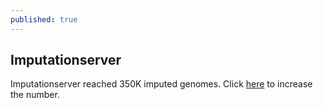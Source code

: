 ```yaml
---
published: true
---
```


## Imputationserver

Imputationserver reached 350K imputed genomes. Click [here](https://imputationserver.sph.umich.edu/start.html) to increase the number.
